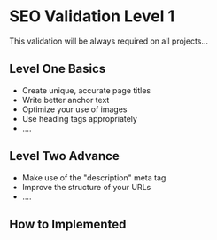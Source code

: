 <h1>SEO Validation Level 1</h1>

<p>This validation will be always required on all projects...</p>

<h2>Level One Basics</h2>
<ul>
  <li>Create unique, accurate page titles</li>
  <li>Write better anchor text</li>
  <li>Optimize your use of images</li>
  <li>Use heading tags appropriately</li>
  <li>....</li>
</ul>

<h2>Level Two Advance</h2>
<ul>
  <li>Make use of the "description" meta tag</li>
  <li>Improve the structure of your URLs</li>
  <li>....</li>
</ul>

<h2>How to Implemented</h2>



